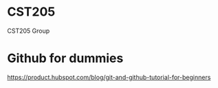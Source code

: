 # CST205
CST205 Group

# Github for dummies
https://product.hubspot.com/blog/git-and-github-tutorial-for-beginners

